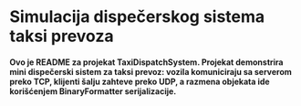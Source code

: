 <h1 align="left">Simulacija dispečerskog sistema taksi prevoza</h1>
<h4 align="left">Ovo je README za projekat TaxiDispatchSystem. Projekat demonstrira mini dispečerski sistem za taksi prevoz: vozila komuniciraju sa serverom preko TCP, klijenti šalju zahteve preko UDP, a razmena objekata ide korišćenjem BinaryFormatter serijalizacije.</h4>
